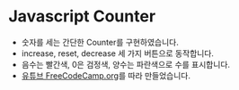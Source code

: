 # Javascript Counter

- 숫자를 세는 간단한 Counter를 구현하였습니다.
- increase, reset, decrease 세 가지 버튼으로 동작합니다.
- 음수는 빨간색, 0은 검정색, 양수는 파란색으로 수를 표시합니다.
- [유튜브 FreeCodeCamp.org](https://www.youtube.com/watch?v=3PHXvlpOkf4&t=51s)를 따라 만들었습니다.
